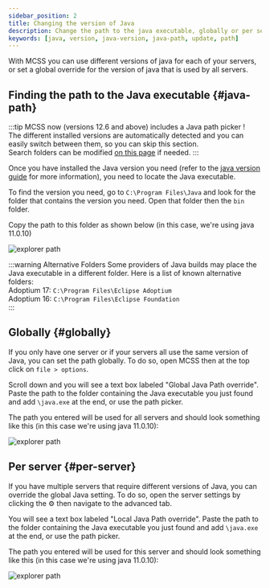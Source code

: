 ```yaml
---
sidebar_position: 2
title: Changing the version of Java
description: Change the path to the java executable, globally or per server
keywords: [java, version, java-version, java-path, update, path]
---
```


With MCSS you can use different versions of java for each of your servers, or set a global override for the version of java that is used by all servers.

## Finding the path to the Java executable {#java-path}

:::tip
MCSS now (versions 12.6 and above) includes a Java path picker !<br/>
The different installed versions are automatically detected and you can easily switch between them, so you can skip this section.<br/>
Search folders can be modified [on this page](tweak-java-path-detection) if needed.
:::

Once you have installed the Java version you need (refer to the [java version guide](java-version) for more information), you need to locate the Java executable.

To find the version you need, go to `C:\Program Files\Java` and look for the folder that contains the version you need. Open that folder then the `bin` folder.

Copy the path to this folder as shown below (in this case, we're using java 11.0.10)

![explorer path](/img/docs/java-path/explorer.png)

:::warning Alternative Folders
Some providers of Java builds may place the Java executable in a different folder. Here is a list of known alternative folders: <br/>
Adoptium 17: `C:\Program Files\Eclipse Adoptium` <br/>
Adoptium 16: `C:\Program Files\Eclipse Foundation` <br/>
:::

## Globally {#globally}

If you only have one server or if your servers all use the same version of Java, you can set the path globally.
To do so, open MCSS then at the top click on `file > options`.

Scroll down and you will see a text box labeled "Global Java Path override". Paste the path to the folder containing the Java executable you just found and add `\java.exe` at the end, or use the path picker.

The path you entered will be used for all servers and should look something like this (in this case we're using java 11.0.10):

![explorer path](/img/docs/java-path/java-path-override.png)

## Per server {#per-server}

If you have multiple servers that require different versions of Java, you can override the global Java setting. To do so, open the server settings by clicking the ⚙️ then navigate to the advanced tab.

You will see a text box labeled "Local Java Path override". Paste the path to the folder containing the Java executable you just found and add `\java.exe` at the end, or use the path picker.

The path you entered will be used for this server and should look something like this (in this case we're using java 11.0.10):

![explorer path](/img/docs/java-path/local-path-override.png)
